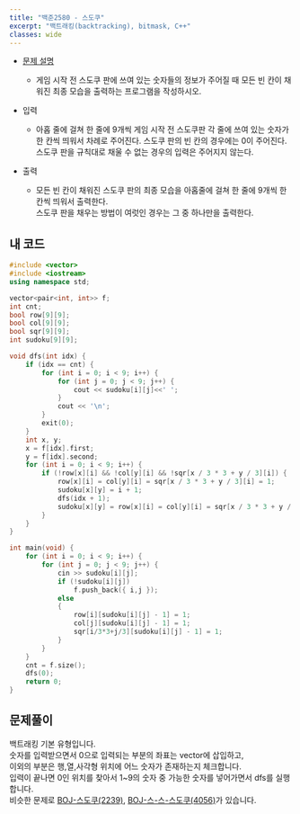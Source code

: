 ```yaml
---
title: "백준2580 - 스도쿠"
excerpt: "백트래킹(backtracking), bitmask, C++"
classes: wide
---
```


* [문제 설명](https://www.acmicpc.net/problem/2580)
  - 게임 시작 전 스도쿠 판에 쓰여 있는 숫자들의 정보가 주어질 때 모든 빈 칸이 채워진 최종 모습을 출력하는 프로그램을 작성하시오.  
 

* 입력  
  - 아홉 줄에 걸쳐 한 줄에 9개씩 게임 시작 전 스도쿠판 각 줄에 쓰여 있는 숫자가 한 칸씩 띄워서 차례로 주어진다. 스도쿠 판의 빈 칸의 경우에는 0이 주어진다. 스도쿠 판을 규칙대로 채울 수 없는 경우의 입력은 주어지지 않는다.  
  
  
* 출력  
  - 모든 빈 칸이 채워진 스도쿠 판의 최종 모습을 아홉줄에 걸쳐 한 줄에 9개씩 한 칸씩 띄워서 출력한다.  
  스도쿠 판을 채우는 방법이 여럿인 경우는 그 중 하나만을 출력한다.  
  
## 내 코드  

```cpp
#include <vector>
#include <iostream>
using namespace std;

vector<pair<int, int>> f;
int cnt;
bool row[9][9];
bool col[9][9];
bool sqr[9][9];
int sudoku[9][9];

void dfs(int idx) {
	if (idx == cnt) {
		for (int i = 0; i < 9; i++) {
			for (int j = 0; j < 9; j++) {
				cout << sudoku[i][j]<<' ';
			}
			cout << '\n';
		}
		exit(0);
	}
	int x, y;
	x = f[idx].first;
	y = f[idx].second;
	for (int i = 0; i < 9; i++) {
		if (!row[x][i] && !col[y][i] && !sqr[x / 3 * 3 + y / 3][i]) {
			row[x][i] = col[y][i] = sqr[x / 3 * 3 + y / 3][i] = 1;
			sudoku[x][y] = i + 1;
			dfs(idx + 1);
			sudoku[x][y] = row[x][i] = col[y][i] = sqr[x / 3 * 3 + y / 3][i] = 0;
		}
	}
}

int main(void) {
	for (int i = 0; i < 9; i++) {
		for (int j = 0; j < 9; j++) {
			cin >> sudoku[i][j];
			if (!sudoku[i][j])
				f.push_back({ i,j });
			else
			{
				row[i][sudoku[i][j] - 1] = 1;
				col[j][sudoku[i][j] - 1] = 1;
				sqr[i/3*3+j/3][sudoku[i][j] - 1] = 1;
			}
		}
	}
	cnt = f.size();
	dfs(0);
	return 0;
}

 ```  
  
  
## 문제풀이  
 
백트래킹 기본 유형입니다.  
숫자를 입력받으면서 0으로 입력되는 부분의 좌표는 vector에 삽입하고,  
이외의 부분은 행,열,사각형 위치에 어느 숫자가 존재하는지 체크합니다.  
입력이 끝나면 0인 위치를 찾아서 1~9의 숫자 중 가능한 숫자를 넣어가면서 dfs를 실행합니다.  
비슷한 문제로 [BOJ-스도쿠(2239)](https://www.acmicpc.net/problem/2239), [BOJ-스-스-스도쿠(4056)](https://www.acmicpc.net/problem/4056)가 있습니다.
